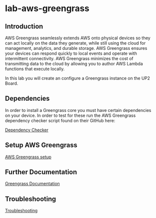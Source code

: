 # lab-aws-greengrass

## Introduction

AWS Greengrass seamlessly extends AWS onto physical devices so they can act locally on the data they generate, while still using the cloud for management, analytics, and durable storage. AWS Greengrass ensures your devices can respond quickly to local events and operate with intermittent connectivity. AWS Greengrass minimizes the cost of transmitting data to the cloud by allowing you to author AWS Lambda functions that execute locally.

In this lab you will create an configure a Greengrass instance on the UP2 Board.


## Dependencies 

In order to install a Greengrass core you must have certain dependencies on your device. In order to test for these run the AWS Greengrass dependency checker script found on their GitHub here:

[Dependency Checker](https://github.com/aws-samples/aws-greengrass-samples/tree/master/greengrass-dependency-checker-GGCv1.3.0)

## Setup AWS Greengrass 

[AWS Greengrass setup](https://docs.aws.amazon.com/greengrass/latest/developerguide/what-is-gg.html)


## Further Documentation

[Greengrass Documentation](https://aws.amazon.com/documentation/greengrass/)

## Troubleshooting

[Troubleshooting](https://docs.aws.amazon.com/greengrass/latest/developerguide/gg-troubleshooting.html)
